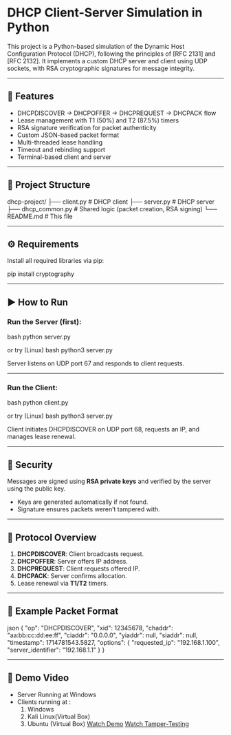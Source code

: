 # DHCP Client-Server Simulation in Python

This project is a Python-based simulation of the Dynamic Host Configuration Protocol (DHCP), following the principles of [RFC 2131] and [RFC 2132]. It implements a custom DHCP server and client using UDP sockets, with RSA cryptographic signatures for message integrity.

---

## 🧪 Features

- DHCPDISCOVER → DHCPOFFER → DHCPREQUEST → DHCPACK flow
- Lease management with T1 (50%) and T2 (87.5%) timers
- RSA signature verification for packet authenticity
- Custom JSON-based packet format
- Multi-threaded lease handling
- Timeout and rebinding support
- Terminal-based client and server

---

## 📂 Project Structure

dhcp-project/
├── client.py          # DHCP client
├── server.py          # DHCP server
├── dhcp_common.py     # Shared logic (packet creation, RSA signing)
└── README.md          # This file

---
## ⚙️ Requirements

Install all required libraries via pip:

pip install cryptography


---

## ▶️ How to Run

### Run the Server (first):

bash
python server.py

or try (Linux)
bash
python3 server.py


Server listens on UDP port 67 and responds to client requests.

---

### Run the Client:

bash
python client.py

or try (Linux)
bash
python3 server.py


Client initiates DHCPDISCOVER on UDP port 68, requests an IP, and manages lease renewal.

---

## 🔐 Security

Messages are signed using **RSA private keys** and verified by the server using the public key.

- Keys are generated automatically if not found.
- Signature ensures packets weren’t tampered with.

---

## 📡 Protocol Overview

1. **DHCPDISCOVER**: Client broadcasts request.
2. **DHCPOFFER**: Server offers IP address.
3. **DHCPREQUEST**: Client requests offered IP.
4. **DHCPACK**: Server confirms allocation.
5. Lease renewal via **T1/T2** timers.

---

## 🧪 Example Packet Format

json
{
  "op": "DHCPDISCOVER",
  "xid": 12345678,
  "chaddr": "aa:bb:cc:dd:ee:ff",
  "ciaddr": "0.0.0.0",
  "yiaddr": null,
  "siaddr": null,
  "timestamp": 1714781543.5827,
  "options": {
    "requested_ip": "192.168.1.100",
    "server_identifier": "192.168.1.1"
  }
}

---
## 🎥 Demo Video
- Server Running at Windows
- Clients running at :
    1. Windows 
    2. Kali Linux(Virtual Box)
    2. Ubuntu (Virtual Box)
[Watch Demo](https://vimeo.com/1081162440/0755e48d91)
[Watch Tamper-Testing](https://vimeo.com/1081162887/caf6939513)
